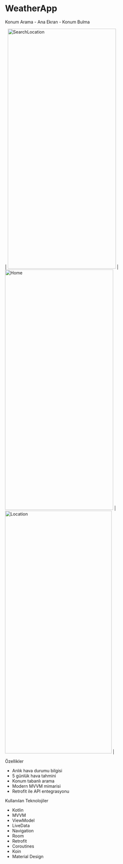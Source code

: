 # WeatherApp  
Konum Arama - Ana Ekran - Konum Bulma  


| <img width="357" height="791" alt="SearchLocation" src="https://github.com/user-attachments/assets/504c30d3-d03f-47bc-a960-2a6741db3093" /> | <img width="357" height="792" alt="Home" src="https://github.com/user-attachments/assets/7aa8b63c-ba3e-4a1f-b503-5f5d7d937e80" /> | <img width="352" height="800" alt="Location" src="https://github.com/user-attachments/assets/85b5bef6-f529-4990-9225-852dae357686" /> |


Özellikler  
- Anlık hava durumu bilgisi  
- 5 günlük hava tahmini  
- Konum tabanlı arama  
- Modern MVVM mimarisi  
- Retrofit ile API entegrasyonu  

Kullanılan Teknolojiler  
- Kotlin  
- MVVM  
- ViewModel  
- LiveData  
- Navigation  
- Room  
- Retrofit  
- Coroutines  
- Koin  
- Material Design  
